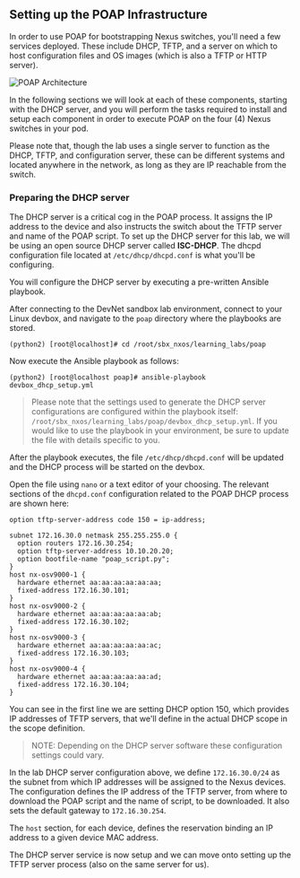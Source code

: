 ## Setting up the POAP Infrastructure 

In order to use POAP for bootstrapping Nexus switches, you'll need a few services deployed.  These include DHCP, TFTP, and a server on which to host configuration files and OS images (which is also a TFTP or HTTP server).

![POAP Architecture](images/POAP_components.png)

In the following sections we will look at each of these components, starting with the DHCP server, and you will perform the tasks required to install and setup each component in order to execute POAP on the four (4) Nexus switches in your pod.

Please note that, though the lab uses a single server to function as
the DHCP, TFTP, and configuration server, these can be different systems
and located anywhere in the network, as long as they are IP reachable
from the switch.  

### Preparing the DHCP server

The DHCP server is a critical cog in the POAP process. It assigns the IP address to the device and also instructs the switch about the TFTP server and name of the POAP script. To set up the DHCP server for this lab, we will be using an open source DHCP server called **ISC-DHCP**.  The dhcpd configuration file located at `/etc/dhcp/dhcpd.conf` is what you'll be configuring.

You will configure the DHCP server by executing a pre-written Ansible playbook. 

After connecting to the DevNet sandbox lab environment, connect to your Linux devbox, and navigate to the `poap` directory where the playbooks are stored.

```
(python2) [root@localhost]# cd /root/sbx_nxos/learning_labs/poap
```

Now execute the Ansible playbook as follows:

```
(python2) [root@localhost poap]# ansible-playbook   devbox_dhcp_setup.yml 
```
> Please note that the settings used to generate the DHCP server configurations are configured within the playbook itself: `/root/sbx_nxos/learning_labs/poap/devbox_dhcp_setup.yml`. If you would like to use the playbook in your environment, be sure to update the file with details specific to you.

After the playbook executes, the file `/etc/dhcp/dhcpd.conf` will be
updated and the DHCP process will be started on the devbox.

Open the file using `nano` or a text editor of your choosing. The relevant sections of the `dhcpd.conf` configuration related to the POAP DHCP process are shown here:

``` 
option tftp-server-address code 150 = ip-address;

subnet 172.16.30.0 netmask 255.255.255.0 {
  option routers 172.16.30.254;
  option tftp-server-address 10.10.20.20;
  option bootfile-name "poap_script.py";
}
host nx-osv9000-1 {
  hardware ethernet aa:aa:aa:aa:aa:aa;
  fixed-address 172.16.30.101;
}
host nx-osv9000-2 {
  hardware ethernet aa:aa:aa:aa:aa:ab;
  fixed-address 172.16.30.102;
}
host nx-osv9000-3 {
  hardware ethernet aa:aa:aa:aa:aa:ac;
  fixed-address 172.16.30.103;
}
host nx-osv9000-4 {
  hardware ethernet aa:aa:aa:aa:aa:ad;
  fixed-address 172.16.30.104;
}

```

You can see in the first line we are setting DHCP option 150, which provides IP addresses of TFTP servers, that we'll define in the actual DHCP scope in the scope definition.

> NOTE: Depending on the DHCP server software these configuration settings could vary.

In the lab DHCP server configuration above, we define `172.16.30.0/24` as the subnet from which IP addresses will be assigned to the Nexus devices. The configuration defines the IP address of the TFTP server, from where to download the POAP script and the name of script, to be downloaded. It also sets the default gateway to `172.16.30.254`.

The `host` section, for each device, defines the reservation binding an IP address to a given device MAC address.

The DHCP server service is now setup and we can move onto setting up the TFTP server process (also on the same server for us).
